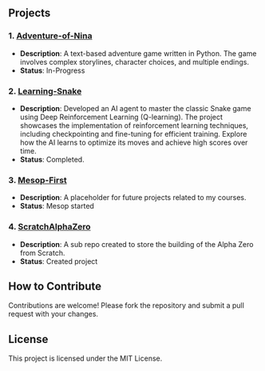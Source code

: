 ## Projects

### 1. [Adventure-of-Nina](Adventure-of-nina)

- **Description**: A text-based adventure game written in Python. The game involves complex storylines, character choices, and multiple endings.
- **Status**: In-Progress

### 2. [Learning-Snake](Learning-Snake)

- **Description**: Developed an AI agent to master the classic Snake game using Deep Reinforcement Learning (Q-learning). The project showcases the implementation of reinforcement learning techniques, including checkpointing and fine-tuning for efficient training. Explore how the AI learns to optimize its moves and achieve high scores over time.
- **Status**: Completed.

### 3. [Mesop-First](Mesop-First)

- **Description**: A placeholder for future projects related to my courses.
- **Status**: Mesop started

### 4. [ScratchAlphaZero](ScratchAlphaZero)

- **Description**: A sub repo created to store the building of the Alpha Zero from Scratch.
- **Status**: Created project

## How to Contribute

Contributions are welcome! Please fork the repository and submit a pull request with your changes.

## License

This project is licensed under the MIT License.
